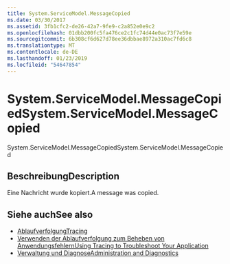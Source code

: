 ```yaml
---
title: System.ServiceModel.MessageCopied
ms.date: 03/30/2017
ms.assetid: 3fb1cfc2-de26-42a7-9fe9-c2a852e0e9c2
ms.openlocfilehash: 01dbb200fc5fa476ce2c1fc74d44e0ac73f7e59e
ms.sourcegitcommit: 6b308cf6d627d78ee36dbbae8972a310ac7fd6c8
ms.translationtype: MT
ms.contentlocale: de-DE
ms.lasthandoff: 01/23/2019
ms.locfileid: "54647854"
---
```

# <a name="systemservicemodelmessagecopied"></a><span data-ttu-id="9adb4-102">System.ServiceModel.MessageCopied</span><span class="sxs-lookup"><span data-stu-id="9adb4-102">System.ServiceModel.MessageCopied</span></span>
<span data-ttu-id="9adb4-103">System.ServiceModel.MessageCopied</span><span class="sxs-lookup"><span data-stu-id="9adb4-103">System.ServiceModel.MessageCopied</span></span>  
  
## <a name="description"></a><span data-ttu-id="9adb4-104">Beschreibung</span><span class="sxs-lookup"><span data-stu-id="9adb4-104">Description</span></span>  
 <span data-ttu-id="9adb4-105">Eine Nachricht wurde kopiert.</span><span class="sxs-lookup"><span data-stu-id="9adb4-105">A message was copied.</span></span>  
  
## <a name="see-also"></a><span data-ttu-id="9adb4-106">Siehe auch</span><span class="sxs-lookup"><span data-stu-id="9adb4-106">See also</span></span>
- [<span data-ttu-id="9adb4-107">Ablaufverfolgung</span><span class="sxs-lookup"><span data-stu-id="9adb4-107">Tracing</span></span>](../../../../../docs/framework/wcf/diagnostics/tracing/index.md)
- [<span data-ttu-id="9adb4-108">Verwenden der Ablaufverfolgung zum Beheben von Anwendungsfehlern</span><span class="sxs-lookup"><span data-stu-id="9adb4-108">Using Tracing to Troubleshoot Your Application</span></span>](../../../../../docs/framework/wcf/diagnostics/tracing/using-tracing-to-troubleshoot-your-application.md)
- [<span data-ttu-id="9adb4-109">Verwaltung und Diagnose</span><span class="sxs-lookup"><span data-stu-id="9adb4-109">Administration and Diagnostics</span></span>](../../../../../docs/framework/wcf/diagnostics/index.md)
